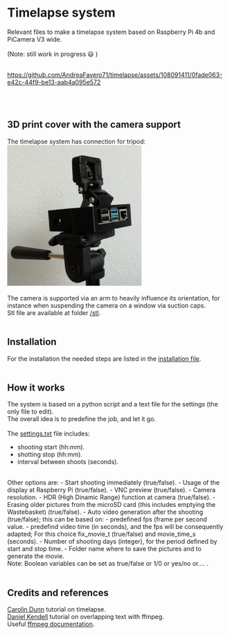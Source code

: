 # Timelapse system
Relevant files to make a timelapse system based on Raspberry Pi 4b and PiCamera V3 wide.<br /><br />
(Note: still work in progress :smiley: )<br /><br />


https://github.com/AndreaFavero71/timelapse/assets/108091411/0fade063-e42c-44f9-be13-aab4a095e572


<br /><br />


## 3D print cover with the camera support
The timelapse system has connection for tripod:<br />
![title image](/pictures/title.jpg)
<br /><br />
The camera is supported via an arm to heavily influence its orientation, for instance when suspending the camera on a window via suction caps.<br />
Stl file are available at folder [/stl](/stl/).<br /><br />

## Installation
For the installation the needed steps are listed in the [installation file](/setup/installation_steps.txt).<br /><br />

## How it works
The system is based on a python script and a text file for the settings (the only file to edit).<br />
The overall idea is to predefine the job, and let it go.<br /><br /> 
The [settings.txt](settings.txt) file includes:
- shooting start (hh:mm).
- shotting stop (hh:mm).
- interval between shoots (seconds).<br /><br />
<a/>
Other options are:
- Start shooting immediately (true/false).
- Usage of the display at Raspberry Pi (true/false).
- VNC preview (true/false).
- Camera resolution.
- HDR (High Dinamic Range) function at camera (true/false).
- Erasing older pictures from the microSD card (this includes emptying the Wastebasket) (true/false).
- Auto video generation after the shooting (true/false); this can be based on:
  - predefined fps (frame per second value.
  - predefind video time (in seconds), and the fps will be consequently adapted; For this choice fix_movie_t (true/false) and movie_time_s (seconds).
- Number of shooting days (integer), for the period defined by start and stop time.
- Folder name where to save the pictures and to generate the movie.<br />
<a/>
Note: Boolean variables can be set as true/false or 1/0 or yes/no or.... .<br /><br />



## Credits and references
[Carolin Dunn](https://github.com/carolinedunn/timelapse/tree/master) tutorial on timelapse.<br />
[Daniel Kendell](https://www.youtube.com/watch?v=ofozNWdIDow) tutorial on overlapping text with ffmpeg.<br />
Useful [ffmpeg documentation](https://ffmpeg.org/documentation.html).<br /><br />
